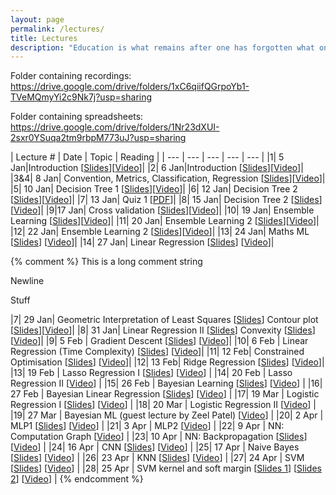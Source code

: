 ```yaml
---
layout: page
permalink: /lectures/
title: Lectures
description: "Education is what remains after one has forgotten what one has learned in school."
---
```


Folder containing recordings:
https://drive.google.com/drive/folders/1xC6qiifQGrpoYb1-TVeMQmyYi2c9Nk7j?usp=sharing

Folder containing spreadsheets:
https://drive.google.com/drive/folders/1Nr23dXUI-2sxr0YSuqa2tm9rbpM773uJ?usp=sharing

|  Lecture # | Date | Topic | Reading |
| --- | --- | --- | --- | --- |
|1| 5 Jan|Introduction [[Slides](../lectures/1-introduction.pdf)][[Video](https://drive.google.com/file/d/1qv6sDH12C3Cw2EIcBGFOWHMMbO53JHgk/view?usp=sharing)]|
|2| 6 Jan|Introduction [[Slides](../lectures/1-introduction.pdf)][[Video](https://drive.google.com/file/d/1kqmYZGIh_094UpVOvsFSJuJVI_vB-KlW/view?usp=sharing)]|
|3&4| 8 Jan| Convention, Metrics, Classification, Regression [[Slides](../lectures/accuracy.pdf)][[Video]( https://drive.google.com/file/d/1PWMVticrPbjWywqxCEgsXoCbMvZ43OJ6/view?usp=sharing)]|
|5| 10 Jan| Decision Tree 1 [[Slides](../lectures/decision-tree-1.pdf)][[Video](https://drive.google.com/file/d/1x7_OXxrMJHEGcZPpJj5RgwYwyi_EBY4i/view?usp=sharing)]|
|6| 12 Jan| Decision Tree 2 [[Slides](../lectures/decision-tree-1.pdf)][[Video](https://drive.google.com/file/d/1wrIA_oRC34_14Vxf0mjduCw0HcAXbdoi/view?usp=sharing)]|
|7| 13 Jan| Quiz 1 [[PDF](../lectures/Quiz1.pdf)]|
|8| 15 Jan| Decision Tree 2 [[Slides](../lectures/decision-tree-2-bias-variance-1.pdf)][[Video](https://drive.google.com/file/d/1jJD_fdVdUoZ8qE7iLaK2W2aPviR1MK-9/view?usp=sharing)]|
|9|17 Jan| Cross validation [[Slides](../lectures/decision-tree-2-bias-variance-1.pdf)][[Video](https://drive.google.com/file/d/18TttLoNNaZlZEo8AaMntCE-8zSjax3m6/view?usp=sharing)]|
|10| 19 Jan| Ensemble Learning [[Slides](../lectures/ensemble.pdf)][[Video](https://drive.google.com/file/d/10WzkcXE99w5NCuatSoK9CI5SADwudbnt/view?usp=sharing)]|
|11| 20 Jan| Ensemble Learning 2 [[Slides](../lectures/ensemble.pdf)][[Video](https://drive.google.com/file/d/1zdklV1RikvAC2uj7YJRtsIzfsiOifKzJ/view?usp=sharing)]|
|12| 22 Jan| Ensemble Learning 2 [[Slides](../lectures/ensemble.pdf)][[Video](https://drive.google.com/file/d/1t5SwUCj6oGmh4zbOWvA2DZhQ1J77pfT3/view?usp=sharing)]|
|13| 24 Jan| Maths ML [[Slides](../lectures/ml-maths-1.pdf)] [[Video](https://drive.google.com/file/d/1E7GVuL0IESZyGcAg98UQOfT99clFgQF1/view?usp=sharing)]|
|14| 27 Jan| Linear Regression [[Slides](../lectures/linear-regression.pdf)]
 [[Video](https://drive.google.com/file/d/1P9lkukEsV6s0y6Iz-uAMoXl39cCy_oS1/view?usp=sharing)]|

{% comment %}
This is a long comment string 

Newline

Stuff




|7| 29 Jan| Geometric Interpretation of Least Squares [[Slides](../lectures/geometric-regression.pdf)] Contour plot [[Slides](../lectures/contour.pdf)][[Video](https://iitgnacin-my.sharepoint.com/:v:/g/personal/nipun_batra_iitgn_ac_in/EYdl3pO8NihIlg4cDpEbuxkBekx-SxibWaMh7rCkq7NI8Q?e=H9FanK)]|
|8| 31 Jan| Linear Regression II [[Slides](../lectures/linear-regression-2.pdf)] Convexity [[Slides](../lectures/convexity.pdf)] [[Video](https://iitgnacin-my.sharepoint.com/:v:/g/personal/nipun_batra_iitgn_ac_in/ES3jFXCvNc1Cry-j0vKkp7YBXNpL6BgeIxI6UtApq6-i8Q?e=xfZU5N)]|
|9| 5 Feb | Gradient Descent [[Slides](../lectures/Gradient-descent.pdf)] [[Video](https://iitgnacin-my.sharepoint.com/:v:/g/personal/nipun_batra_iitgn_ac_in/EbYvSUDFUQtDss3o9ymHah8BBojAml3ZX8LcqEd6D9tHrA?e=UXXeuw)]|
|10| 6 Feb | Linear Regression (Time Complexity) [[Slides](../lectures/normal-timecomplexity.pdf)] [[Video](https://iitgnacin-my.sharepoint.com/:v:/g/personal/nipun_batra_iitgn_ac_in/ERfGUKhtjZ5NqLy11kOGFLAB_1nxPQy-NH-naOA9yrtfZA?e=aD23hn)]|
|11| 12 Feb| Constrained Optimisation [[Slides](../lectures/ml-maths-3.pdf)] [[Video](https://iitgnacin-my.sharepoint.com/:v:/g/personal/nipun_batra_iitgn_ac_in/ERvzFFkA2s1Cnfm8hLdoLWkBT9nAEaDRlM00iIdzb_e0rQ?e=jbqrnq)]|
|12| 13 Feb| Ridge Regression [[Slides](../lectures/ridge-regression.pdf)] [[Video](https://iitgnacin-my.sharepoint.com/:v:/g/personal/nipun_batra_iitgn_ac_in/EferPGBdiK5Oqriaca4yLcMBMqfutZZp5Y-avIBsAlSNoA?e=GkDAlE)]|
|13| 19 Feb | Lasso Regression I [[Slides](../lectures/lasso-regression.pdf)] [[Video](https://iitgnacin-my.sharepoint.com/:v:/g/personal/nipun_batra_iitgn_ac_in/Ebnm8dB1RCpFsHeqBINbFXcBsJVW1A_momxDjYK2n0ABGA?e=cXSYON)] |
|14| 20 Feb | Lasso Regression II [[Video](https://iitgnacin-my.sharepoint.com/:v:/g/personal/nipun_batra_iitgn_ac_in/Ea-4Xaui_ypAjXcLW4Lp0GABCDtdbGKUiOkIF7xFLaADPQ?e=Jdntql)] |
|15| 26 Feb | Bayesian Learning [[Slides](../lectures/bayesian1.pdf)] [[Video](https://iitgnacin-my.sharepoint.com/:v:/g/personal/nipun_batra_iitgn_ac_in/EcdwPxtMJdBPqmj0HJw4U_IBTd40CaHUB9bAomYkE8P_lQ?e=OJRjce)] |
|16| 27 Feb | Bayesian Linear Regression [[Slides](../lectures/bayesian-regression1.pdf)] [[Video](https://iitgnacin-my.sharepoint.com/:v:/g/personal/nipun_batra_iitgn_ac_in/EXmaxtjeVr9Lj_2g7YHOyWABdtIiaS5r40Li_FsOD6NnNQ?e=FV9bgJ)] |
|17| 19 Mar | Logistic Regression I [[Slides](../lectures/logistic-regression.pdf)] [[Video](https://iitgnacin-my.sharepoint.com/:v:/g/personal/nipun_batra_iitgn_ac_in/EX3J6T1UmyRFs-T7kBxXMeUBxUlXi61kZD0Rj7y7f_qB6w?e=dPnzwV)] |
|18| 20 Mar | Logistic Regression II [[Video](https://iitgnacin-my.sharepoint.com/:v:/g/personal/nipun_batra_iitgn_ac_in/EW91sbieKYBBi3EWstK3DWMBFh7HU7VFZpAIh3iSwgilxg?e=DPgIkA)] |
|19| 27 Mar | Bayesian ML (guest lecture by Zeel Patel) [[Video](https://iitgnacin-my.sharepoint.com/:v:/g/personal/nipun_batra_iitgn_ac_in/Eb0qu0klbAxJvOmaIpw9ziMBvz0i9ds_EvdAwcSU8_GR6g?e=JNgx8w)] |
|20| 2 Apr | MLP1 [[Slides](../lectures/23-neural-networks.pdf)] [[Video](https://iitgnacin-my.sharepoint.com/:v:/g/personal/nipun_batra_iitgn_ac_in/EcfsbqKoBE5DhOb1nRyyx_0B16Fp9xKD8UfIU9rFZ7tiTg?e=jF4wZs)] |
|21| 3 Apr | MLP2 [[Video](https://iitgnacin-my.sharepoint.com/:v:/g/personal/nipun_batra_iitgn_ac_in/ERENiHx7neFDvqJE2B6m2YEBiMdP1c7NcrLJZlboqrsv1g?e=USRJ0V)] |
|22| 9 Apr | NN: Computation Graph [[Video](https://iitgnacin-my.sharepoint.com/:v:/g/personal/nipun_batra_iitgn_ac_in/EY4w920r2GpDrwOCmkJcQaQBTTeVFCXxcCuZGvONkBaePQ?e=ynuLrV)] |
|23| 10 Apr | NN: Backpropagation [[Slides](../lectures/backprop.pdf)] [[Video](https://iitgnacin-my.sharepoint.com/:v:/g/personal/nipun_batra_iitgn_ac_in/EbNqTOOp7tNEnGlBAYibgJUB-5Aju6Kg9IKNCXr4sI84_Q?e=Q2c4ir)] |
|24| 16 Apr | CNN [[Slides](../lectures/24-CNN.pdf)] [[Video](https://iitgnacin-my.sharepoint.com/:v:/g/personal/nipun_batra_iitgn_ac_in/ESUaJ1mqCL1CirvaHkQLAIkBgTtaAMuE8X2pSKg6OJ-8tg?e=P0TIiB)] |
|25| 17 Apr | Naive Bayes [[Slides](../lectures/bayesian-nets.pdf)] [[Video](https://iitgnacin-my.sharepoint.com/:v:/g/personal/nipun_batra_iitgn_ac_in/EWKZmzwSH7NDke79lVgwgXMBoaXsOCC6C-6tUvkD8EgjqA?e=dLyw85)] |
|26| 23 Apr | KNN [[Slides](../lectures/30-knn.pdf)] [[Video](https://iitgnacin-my.sharepoint.com/:v:/g/personal/nipun_batra_iitgn_ac_in/EbLIrkWnrsJHmcYyfM95qIwBv_NBvfni95rEB6xI-l6GaA?e=TEQm70)] |
|27| 24 Apr | SVM [[Slides](../lectures/svm-intro.pdf)] [[Video](https://iitgnacin-my.sharepoint.com/:v:/g/personal/nipun_batra_iitgn_ac_in/EZ3-e1RuqMtLp0M2_7qRFrEBGanIxTg8oO1pu4XGR5Y74g?e=IrlDUe)] |
|28| 25 Apr | SVM kernel and soft margin [[Slides 1](../lectures/svm-kernel.pdf)] [[Slides 2](../lectures/svm-soft-margin.pdf)] [[Video](https://iitgnacin-my.sharepoint.com/:v:/g/personal/nipun_batra_iitgn_ac_in/ERTPuf5Tx7ZAv9hpJWm5BssBZnJ4RBs9ntySOcJ_lxUcDA?e=7yF2T6)] |
{% endcomment %}
